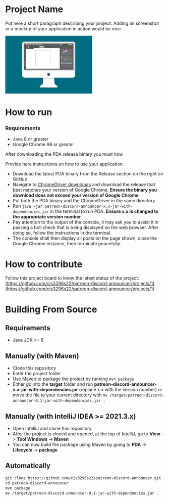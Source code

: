 # Project Name
Put here a short paragraph describing your project. 
Adding an screenshot or a mockup of your application in action would be nice.  

![This is a screenshot.](images.png)
# How to run
### Requirements
- Java 8 or greater
- Google Chrome 98 or greater

After downloading the PDA release binary you must now 

Provide here instructions on how to use your application.   
- Download the latest PDA binary from the Release section on the right on GitHub
- Navigate to [ChromeDriver downloads](https://chromedriver.chromium.org/downloads) and download the release that best matches your version of Google Chrome.  **Ensure the binary you download does not exceed your version of Google Chrome**
- Put both the PDA binary and the ChromeDriver in the same directory
- Run `java -jar patreon-discord-announcer-x.x-jar-with-dependencies.jar` in the terminal to run PDA.  **Ensure x.x is changed to the appropriate version number**
- Pay attention to the output of the console, it may ask you to assist it in passing a bot-check that is being displayed on the web browser.  After doing so, follow the instructions in the terminal.
- The console shall then display all posts on the page shown, close the Google Chrome instance, then terminate peacefully.

# How to contribute
Follow this project board to know the latest status of the project: [https://github.com/cis3296s22/patreon-discord-announcer/projects/1](https://github.com/cis3296s22/patreon-discord-announcer/projects/1)

# Building From Source
## Requirements
- Java JDK >= 8

## Manually (with Maven)
- Clone this repository
- Enter the project folder
- Use Maven to package the project by running `mvn package`
- Either go into the **target** folder and run **patreon-discord-announcer-x.x-jar-with-dependencies.jar** (replace x.x with the version number) or move the file to your current directory with `mv /target/patreon-discord-announcer-0.1-jar-with-dependencies.jar .`

## Manually (with IntelliJ IDEA >= 2021.3.x)
- Open IntelliJ and clone this repository
- After the project is cloned and opened, at the top of IntelliJ, go to **View** -> **Tool Windows** -> **Maven**
- You can now build the package using Maven by going to **PDA** -> **Lifecycle** -> **package**

## Automatically
```
git clone https://github.com/cis3296s22/patreon-discord-announcer.git
cd patreon-discord-announcer
mvn package
mv /target/patreon-discord-announcer-0.1-jar-with-dependencies.jar .
```